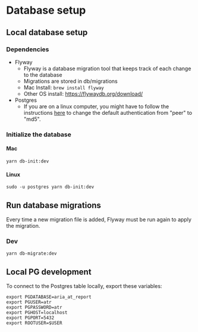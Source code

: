 # Database setup

## Local database setup

### Dependencies
* Flyway
  * Flyway is a database migration tool that keeps track of each change to the database
  * Migrations are stored in db/migrations
  * Mac Install: `brew install flyway`
  * Other OS install: https://flywaydb.org/download/
* Postgres
  * If you are on a linux computer, you might have to follow the instructions [here](https://stackoverflow.com/a/21889759) to change the default authentication from "peer" to "md5".



### Initialize the database

#### Mac
```
yarn db-init:dev
```

#### Linux
```
sudo -u postgres yarn db-init:dev

```


## Run database migrations
Every time a new migration file is added, Flyway must be run again to apply the migration.

### Dev
```
yarn db-migrate:dev
```


## Local PG development

To connect to the Postgres table locally, export these variables:
```
export PGDATABASE=aria_at_report
export PGUSER=atr
export PGPASSWORD=atr
export PGHOST=localhost
export PGPORT=5432
export ROOTUSER=$USER
```